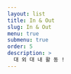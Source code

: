 ```yaml
---
layout: list
title: In & Out
slug: In & Out
menu: true
submenu: true
order: 5
description: >
  대 외 대 내 활 동 ! 
---
```

